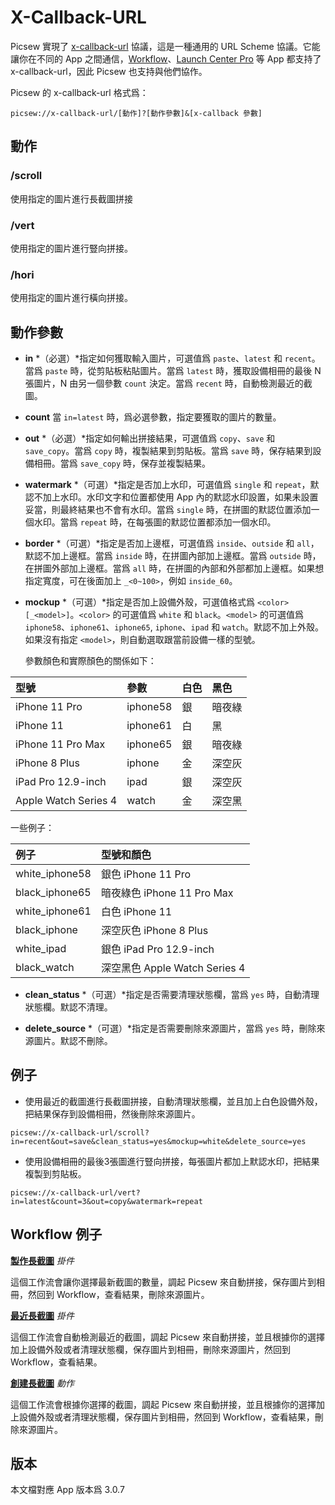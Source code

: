 # X-Callback-URL 

Picsew 實現了 [x-callback-url](http://x-callback-url.com/) 協議，這是一種通用的 URL Scheme 協議。它能讓你在不同的 App 之間通信，[Workflow](https://workflow.is/)、[Launch Center Pro](https://contrast.co/launch-center-pro/) 等 App 都支持了 x-callback-url，因此 Picsew 也支持與他們協作。

Picsew 的 x-callback-url 格式爲：

```
picsew://x-callback-url/[動作]?[動作參數]&[x-callback 參數]
```

## 動作

### /scroll

使用指定的圖片進行長截圖拼接

### /vert

使用指定的圖片進行豎向拼接。

### /hori

使用指定的圖片進行橫向拼接。

## 動作參數

- **in** *（必選）*指定如何獲取輸入圖片，可選值爲 `paste`、`latest` 和 `recent`。當爲 `paste` 時，從剪貼板粘貼圖片。當爲 `latest` 時，獲取設備相冊的最後 N 張圖片，N 由另一個參數 `count` 決定。當爲 `recent` 時，自動檢測最近的截圖。

- **count** 當 `in=latest` 時，爲必選參數，指定要獲取的圖片的數量。
    
- **out** *（必選）*指定如何輸出拼接結果，可選值爲 `copy`、`save` 和 `save_copy`。當爲 `copy` 時，複製結果到剪貼板。當爲 `save` 時，保存結果到設備相冊。當爲 `save_copy` 時，保存並複製結果。

- **watermark** *（可選）*指定是否加上水印，可選值爲 `single` 和 `repeat`，默認不加上水印。水印文字和位置都使用 App 內的默認水印設置，如果未設置妥當，則最終結果也不會有水印。當爲 `single` 時，在拼圖的默認位置添加一個水印。當爲 `repeat` 時，在每張圖的默認位置都添加一個水印。

- **border** *（可選）*指定是否加上邊框，可選值爲 `inside`、`outside` 和 `all`，默認不加上邊框。當爲 `inside` 時，在拼圖內部加上邊框。當爲 `outside` 時，在拼圖外部加上邊框。當爲 `all` 時，在拼圖的內部和外部都加上邊框。如果想指定寬度，可在後面加上 `_<0~100>`，例如 `inside_60`。

- **mockup** *（可選）*指定是否加上設備外殼，可選值格式爲 `<color>[_<model>]`。`<color>` 的可選值爲 `white` 和 `black`。`<model>` 的可選值爲 `iphone58`、`iphone61`、`iphone65`, `iphone`、`ipad` 和 `watch`。默認不加上外殼。如果沒有指定 `<model>`，則自動選取跟當前設備一樣的型號。

  參數顏色和實際顏色的關係如下：

| 型號                 | 參數     | 白色   | 黑色   |
| :----------          | :--      | :----- | :----- |
| iPhone 11 Pro        | iphone58 | 銀     | 暗夜綠 |
| iPhone 11            | iphone61 | 白     | 黑     |
| iPhone 11 Pro Max    | iphone65 | 銀     | 暗夜綠 |
| iPhone 8 Plus        | iphone   | 金     | 深空灰 |
| iPad Pro 12.9-inch   | ipad     | 銀     | 深空灰 |
| Apple Watch Series 4 | watch    | 金     | 深空黑 |

  一些例子：

| 例子           | 型號和顏色                    |
| :------------- | :---------------              |
| white_iphone58 | 銀色 iPhone 11 Pro            |
| black_iphone65 | 暗夜綠色 iPhone 11 Pro Max    |
| white_iphone61 | 白色 iPhone 11                |
| black_iphone   | 深空灰色 iPhone 8 Plus        |
| white_ipad     | 銀色 iPad Pro 12.9-inch       |
| black_watch    | 深空黑色 Apple Watch Series 4 |

- **clean_status** *（可選）*指定是否需要清理狀態欄，當爲 `yes` 時，自動清理狀態欄。默認不清理。

- **delete_source** *（可選）*指定是否需要刪除來源圖片，當爲 `yes` 時，刪除來源圖片。默認不刪除。

## 例子

- 使用最近的截圖進行長截圖拼接，自動清理狀態欄，並且加上白色設備外殼，把結果保存到設備相冊，然後刪除來源圖片。

```
picsew://x-callback-url/scroll?in=recent&out=save&clean_status=yes&mockup=white&delete_source=yes
```

- 使用設備相冊的最後3張圖進行豎向拼接，每張圖片都加上默認水印，把結果複製到剪貼板。

```
picsew://x-callback-url/vert?in=latest&count=3&out=copy&watermark=repeat
```

## Workflow 例子

**[製作長截圖](https://workflow.is/workflows/e9b64bc79d854bb0a9f9531d6cab5bdd)** *掛件*

這個工作流會讓你選擇最新截圖的數量，調起 Picsew 來自動拼接，保存圖片到相冊，然回到 Workflow，查看結果，刪除來源圖片。

**[最近長截圖](https://workflow.is/workflows/b3084df208c34b74877471bddad84576)** *掛件*

這個工作流會自動檢測最近的截圖，調起 Picsew 來自動拼接，並且根據你的選擇加上設備外殼或者清理狀態欄，保存圖片到相冊，刪除來源圖片，然回到 Workflow，查看結果。

**[創建長截圖](https://workflow.is/workflows/a9c746a2306e400c914d274b5d0998bd)** *動作*

這個工作流會根據你選擇的截圖，調起 Picsew 來自動拼接，並且根據你的選擇加上設備外殼或者清理狀態欄，保存圖片到相冊，然回到 Workflow，查看結果，刪除來源圖片。

## 版本

本文檔對應 App 版本爲 3.0.7